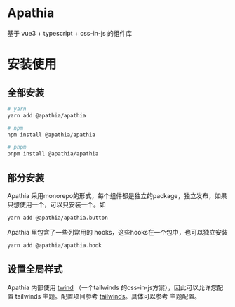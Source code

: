 # Apathia

基于 vue3 + typescript + css-in-js 的组件库

# 安装使用

## 全部安装

```bash
# yarn
yarn add @apathia/apathia

# npm
npm install @apathia/apathia

# pnpm
pnpm install @apathia/apathia
```

## 部分安装

Apathia 采用monorepo的形式，每个组件都是独立的package，独立发布，如果只想使用一个，可以只安装一个。如

```bash
yarn add @apathia/apathia.button
```

Apathia 里包含了一些列常用的 hooks，这些hooks在一个包中，也可以独立安装

```bash
yarn add @apathia/apathia.hook
```

## 设置全局样式

Apathia 内部使用 [twind](https://github.com/tw-in-js/twind) （一个tailwinds 的css-in-js方案），因此可以允许您配置 tailwinds 主题。配置项目参考 [tailwinds]()。具体可以参考 主题配置。
